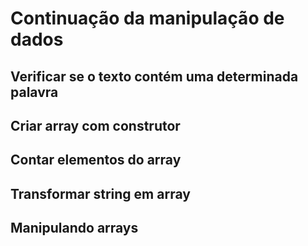 # Continuação da manipulação de dados

## Verificar se o texto contém uma determinada palavra

<script>
  let phrase = "Eu quero viver o amor"
  // verifica se Amor existe no texto acima
  console.log(phrase.includes("Amor")) // retorna falso (pois é case sensitive)
</script>

## Criar array com construtor

<script>
  // array padrão
  let myArray = ['a', 'b', 'c']
  //array com construtor
  let myArray = new Array('a', 'b', 'c')// cada argumento da função vira um elemento
  console.log(myArray)
</script>

## Contar elementos do array

<script>
  console.log([
    "a",
    {type: "array"},
    function(){ return "oi" }
  ].length) // array também possui a propriedade .lenght assim como a string
</script>

## Transformar string em array

<script>
  let word = "manipulação"
  console.log(Array.from(word)) // transforma todos os caracteres em elementos do array
</script>

## Manipulando arrays

<script>
  let techs = ["html", "css", "js"]

// adicionar um item no final
techs.push("nodejs")
// adicionar um item no começo
techs.push("sql")
// remover um item do final
techs.pop()
// remover um item do começo
techs.shift()
// pegar somente alguns elementos do array
console.log(techs.slice(1, 3)) // a partir de qual elemento, para qual elemento
// remover um ou mais itens em qualquer posição do array
techs.splice(1,3) // a partir de qual elemento, para qual elemento
// encontrar a posição do elemento no array
let index = techs.indexOf("css")

console.log(techs)
</script>